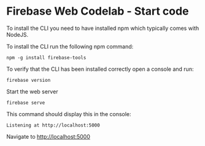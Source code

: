 # Firebase Web Codelab - Start code

To install the CLI you need to have installed npm which typically comes with NodeJS.

To install the CLI run the following npm command:

`npm -g install firebase-tools`

To verify that the CLI has been installed correctly open a console and run:

`firebase version`

Start the web server

`firebase serve`

This command should display this in the console:

`Listening at http://localhost:5000`

Navigate to [http://localhost:5000]()

